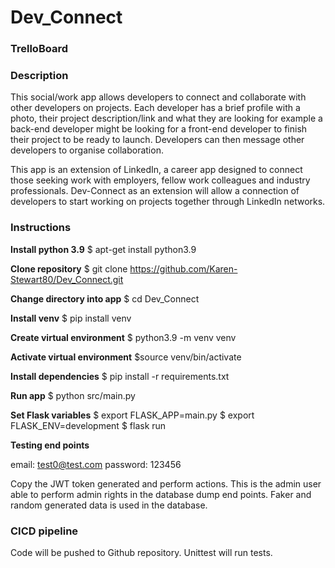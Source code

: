 # Dev_Connect

### TrelloBoard

### Description

This social/work app allows developers to connect and collaborate with other developers on projects. Each developer has a brief profile with a photo, their project description/link and what they are looking for example a back-end developer might be looking for a front-end developer to finish their project to be ready to launch. Developers can then message other developers to organise collaboration. 

This app is an extension of LinkedIn, a career app designed to connect those seeking work with employers, fellow work colleagues and industry professionals. Dev-Connect as an extension will allow a connection of developers to start working on projects together through LinkedIn networks.

### Instructions
**Install python 3.9**
$ apt-get install python3.9

**Clone repository**
$ git clone https://github.com/Karen-Stewart80/Dev_Connect.git

**Change directory into app**
$ cd Dev_Connect

**Install venv**
$ pip install venv

**Create virtual environment**
$ python3.9 -m venv venv

**Activate virtual environment**
$source venv/bin/activate

**Install dependencies**
$ pip install -r requirements.txt

**Run app**
$ python src/main.py

**Set Flask variables**
$ export FLASK_APP=main.py
$ export FLASK_ENV=development
$ flask run

**Testing end points**

email: test0@test.com
password: 123456

Copy the JWT token generated and perform actions. This is the admin user able to perform admin rights in the database dump end points. Faker and random generated data is used in the database.


### CICD pipeline
Code will be pushed to Github repository. Unittest will run tests.





 
